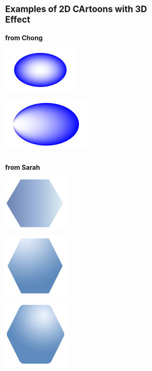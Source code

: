 # Examples of 2D CArtoons with 3D Effect

## from Chong
<img src="https://github.com/hackathonismb/2D-3D-Molecular-Cartoons/blob/main/2dcartoon/image1-chong.png"/><br><br>
<img src="https://github.com/hackathonismb/2D-3D-Molecular-Cartoons/blob/main/2dcartoon/image2-chong.png"/><br><br>

## from Sarah
<img src="https://github.com/hackathonismb/2D-3D-Molecular-Cartoons/blob/main/2dcartoon/image1-sarah.png" width="200"/><br><br>
<img src="https://github.com/hackathonismb/2D-3D-Molecular-Cartoons/blob/main/2dcartoon/image2-sarah.png" width="200"/><br><br>
<img src="https://github.com/hackathonismb/2D-3D-Molecular-Cartoons/blob/main/2dcartoon/image3-sarah.png" width="200"/><br><br>
